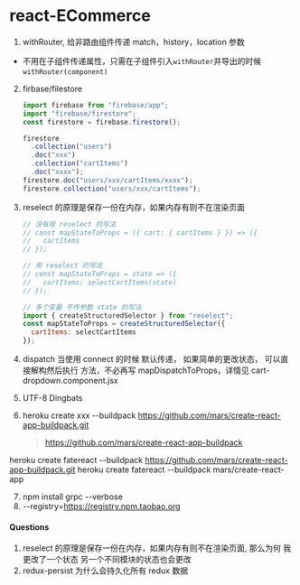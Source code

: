 # react-ECommerce

1. withRouter, 给非路由组件传递 match，history，location 参数

- 不用在子组件传递属性，只需在子组件引入`withRouter`并导出的时候 `withRouter(component)`

2. firbase/filestore

   ```javascript
   import firebase from "firebase/app";
   import "firebase/firestore";
   const firestore = firebase.firestore();

   firestore
     .collection("users")
     .doc("xxx")
     .collection("cartItems")
     .doc("xxxx");
   firestore.doc("users/xxx/cartItems/xxxx");
   firestore.collection("users/xxx/cartItems");
   ```

3. reselect 的原理是保存一份在内存，如果内存有则不在渲染页面

   ```javascript
   // 没有用 reselect 的写法
   // const mapStateToProps = ({ cart: { cartItems } }) => ({
   //   cartItems
   // });

   // 用 reselect 的写法
   // const mapStateToProps = state => ({
   //   cartItems: selectCartItems(state)
   // });

   // 多个变量 不传参数 state 的写法
   import { createStructuredSelector } from "reselect";
   const mapStateToProps = createStructuredSelector({
     cartItems: selectCartItems
   });
   ```

4. dispatch 当使用 connect 的时候 默认传递， 如果简单的更改状态， 可以直接解构然后执行 方法，不必再写 mapDispatchToProps，详情见 cart-dropdown.component.jsx

5. UTF-8 Dingbats
6. heroku create xxx --buildpack https://github.com/mars/create-react-app-buildpack.git
   > https://github.com/mars/create-react-app-buildpack

heroku create fatereact --buildpack https://github.com/mars/create-react-app-buildpack.git
heroku create fatereact --buildpack mars/create-react-app

7. npm install grpc --verbose
8. --registry=https://registry.npm.taobao.org

#### Questions

1. reselect 的原理是保存一份在内存，如果内存有则不在渲染页面, 那么为何 我更改了一个状态 另一个不同模块的状态也会更改
2. redux-persist 为什么会持久化所有 redux 数据
